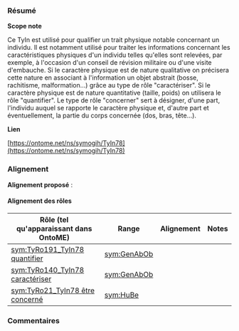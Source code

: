 ### Résumé

**Scope note**

Ce TyIn est utilisé pour qualifier un trait physique notable concernant un individu. Il est notamment utilisé pour traiter les informations concernant les caractéristiques physiques d'un individu telles qu'elles sont relevées, par exemple, à l'occasion d'un conseil de révision militaire ou d'une visite d'embauche. Si le caractère physique est de nature qualitative on précisera cette nature en associant à l'information un objet abstrait (bosse, rachitisme, malformation...) grâce au type de rôle "caractériser". Si le caractère physique est de nature quantitative (taille, poids) on utilisera le rôle "quantifier". Le type de rôle "concerner" sert à désigner, d'une part, l'individu auquel se rapporte le caractère physique et, d'autre part et éventuellement, la partie du corps concernée (dos, bras, tête...).

**Lien**

[https://ontome.net/ns/symogih/TyIn78](https://ontome.net/ns/symogih/TyIn78)

### Alignement

**Alignement proposé** :

#### Alignement des rôles

| Rôle (tel qu'apparaissant dans OntoME) | Range | Alignement | Notes |
| ----- | ----- | ----- | ----- |
| [sym:TyRo191_TyIn78 quantifier](https://ontome.net/ns/symogih/TyRo191_TyIn78) | [sym:GenAbOb](https://ontome.net/ns/symogih/GenAbOb) |   |   |
| [sym:TyRo140_TyIn78 caractériser](https://ontome.net/ns/symogih/TyRo140_TyIn78) | [sym:GenAbOb](https://ontome.net/ns/symogih/GenAbOb) |   |   |
| [sym:TyRo21_TyIn78 être concerné](https://ontome.net/ns/symogih/TyRo21_TyIn78) | [sym:HuBe](https://ontome.net/ns/symogih/HuBe) |   |   |

### Commentaires